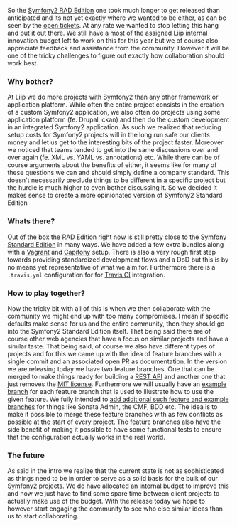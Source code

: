So the [Symfony2 RAD Edition](https://github.com/liip/symfony-rad-edition) one took much longer to get released than anticipated and its not yet exactly where we wanted to be either, as can be seen by the [open tickets](https://github.com/liip/symfony-rad-edition/issues). At any rate we wanted to stop letting this hang and put it out there. We still have a most of the assigned Liip internal innovation budget left to work on this for this year but we of course also appreciate feedback and assistance from the community. However it will be one of the tricky challenges to figure out exactly how collaboration should work best.
### Why bother?
At Liip we do more projects with Symfony2 than any other framework or application platform. While often the entire project consists in the creation of a custom Symfony2 application, we also often do projects using some application platform (fe. Drupal, ckan) and then do the custom development in an integrated Symfony2 application. As such we realized that reducing setup costs for Symfony2 projects will in the long run safe our clients money and let us get to the interesting bits of the project faster. Moreover we noticed that teams tended to get into the same discussions over and over again (fe. XML vs. YAML vs. annotations) etc. While there can be of course arguments about the benefits of either, it seems like for many of these questions we can and should simply define a company standard. This doesn't necessarily preclude things to be different in a specific project but the hurdle is much higher to even bother discussing it. So we decided it makes sense to create a more opinionated version of Symfony2 Standard Edition
### Whats there?
Out of the box the RAD Edition right now is still pretty close to the [Symfony Standard Edition](https://github.com/symfony/symfony-standard) in many ways. We have added a few extra bundles along with a [Vagrant](http://www.vagrantup.com) and [Capifony](http://capifony.org) setup. There is also a very rough first step towards providing standardized development flows and a DoD but this is by no means yet representative of what we aim for. Furthermore there is a ``.travis.yml`` configuration for for [Travis CI](https://travis-ci.org) integration.
### How to play together?
Now the tricky bit with all of this is when we then collaborate with the community we might end up with too many compromises. I mean if specific defaults make sense for us and the entire community, then they should go into the Symfony2 Standard Edition itself. That being said there are of course other web agencies that have a focus on similar projects and have a similar taste. That being said, of course we also have different types of projects and for this we came up with the idea of feature branches with a single commit and an associated open PR as documentation. In the version we are releasing today we have two feature branches. One that can be merged to make things ready for building a [REST API](https://github.com/liip/symfony-rad-edition/pull/28) and another one that just removes the [MIT license](https://github.com/liip/symfony-rad-edition/pull/33). Furthermore we will usually have an [example branch](https://github.com/liip/symfony-rad-edition/pull/31) for each feature branch that is used to illustrate how to use the given feature. We fully intended to [add additional such feature and example branches](https://github.com/liip/symfony-rad-edition/issues/8) for things like Sonata Admin, the CMF, BDD etc. The idea is to make it possible to merge these feature branches with as few conflicts as possible at the start of every project. The feature branches also have the side benefit of making it possible to have some functional tests to ensure that the configuration actually works in the real world.
### The future
As said in the intro we realize that the current state is not as sophisticated as things need to be in order to serve as a solid basis for the bulk of our Symfony2 projects. We do have allocated an internal budget to improve this and now we just have to find some spare time between client projects to actually make use of the budget. With the release today we hope to however start engaging the community to see who else similar ideas than us to start collaborating.